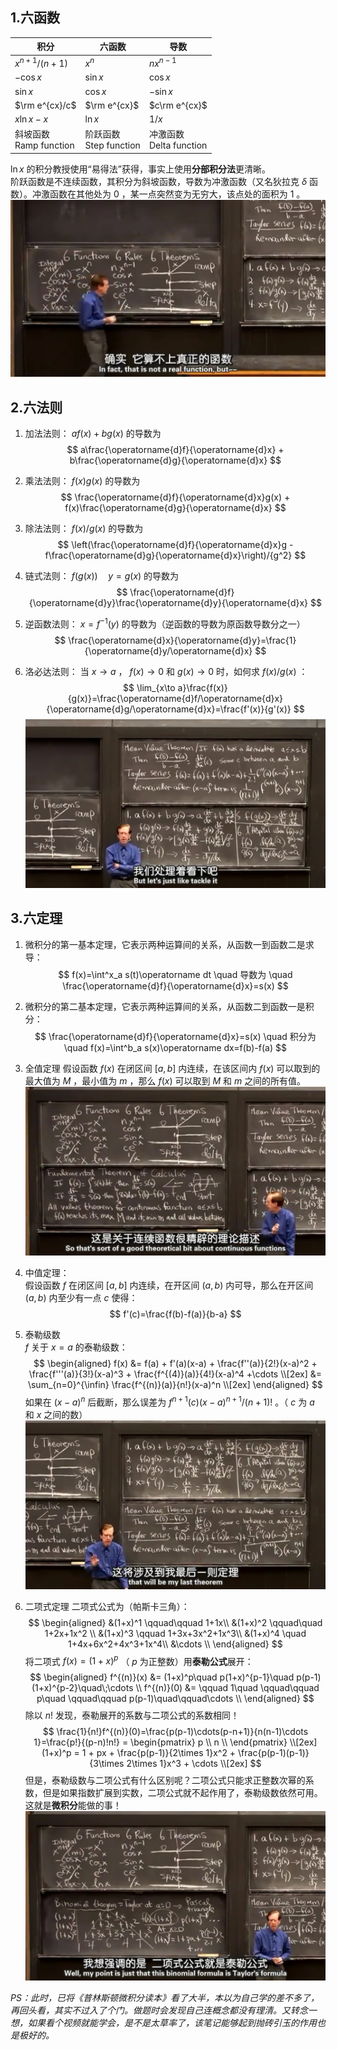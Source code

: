 ## 1.六函数
| 积分 | 六函数 | 导数 |
|------|-------|------|
| $x^{n+1}/(n+1)$ | $x^n$ | $nx^{n-1}$ |
| $-\cos x$ | $\sin x$ | $\cos x$ |
| $\sin x$ | $\cos x$ | $-\sin x$ |
| $\rm e^{cx}/c$ | $\rm e^{cx}$ | $c\rm e^{cx}$ |
| $x\ln x - x$ | $\ln x$ | $1/x$ |
| 斜坡函数<br>Ramp function | 阶跃函数<br>Step function | 冲激函数<br>Delta function |
  
$\ln x$ 的积分教授使用“易得法”获得，事实上使用**分部积分法**更清晰。  
阶跃函数是不连续函数，其积分为斜坡函数，导数为冲激函数（又名狄拉克 $\delta$ 函数）。冲激函数在其他处为 $0$ ，某一点突然变为无穷大，该点处的面积为 $1$ 。  
![](attachments/1六函数.jpg)
  
## 2.六法则
1. 加法法则： $af(x)+bg(x)$ 的导数为
$$
a\frac{\operatorname{d}f}{\operatorname{d}x} + b\frac{\operatorname{d}g}{\operatorname{d}x}
$$
  
2. 乘法法则： $f(x)g(x)$ 的导数为
$$
\frac{\operatorname{d}f}{\operatorname{d}x}g(x) + f(x)\frac{\operatorname{d}g}{\operatorname{d}x}
$$
  
3. 除法法则： $f(x)/g(x)$ 的导数为
$$
\left(\frac{\operatorname{d}f}{\operatorname{d}x}g - f\frac{\operatorname{d}g}{\operatorname{d}x}\right)/{g^2}
$$
  
4. 链式法则： $f(g(x)) \quad y=g(x)$ 的导数为
$$
\frac{\operatorname{d}f}{\operatorname{d}y}\frac{\operatorname{d}y}{\operatorname{d}x}
$$
  
5. 逆函数法则： $x=f^{-1}(y)$ 的导数为（逆函数的导数为原函数导数分之一）
$$
\frac{\operatorname{d}x}{\operatorname{d}y}=\frac{1}{\operatorname{d}y/\operatorname{d}x}
$$
  
6. 洛必达法则： 当 $x\rightarrow a$ ， $f(x)\rightarrow 0$ 和 $g(x)\rightarrow 0$ 时，如何求 $f(x)/g(x)$ ：
$$
\lim_{x\to a}\frac{f(x)}{g(x)}=\frac{\operatorname{d}f/\operatorname{d}x}{\operatorname{d}g/\operatorname{d}x}=\frac{f'(x)}{g'(x)}
$$
![](attachments/2六法则.jpg)
  
## 3.六定理
1. 微积分的第一基本定理，它表示两种运算间的关系，从函数一到函数二是求导：  
$$
f(x)=\int^x_a s(t)\operatorname dt \quad 导数为 \quad \frac{\operatorname{d}f}{\operatorname{d}x}=s(x)
$$
  
2. 微积分的第二基本定理，它表示两种运算间的关系，从函数二到函数一是积分：  
$$
\frac{\operatorname{d}f}{\operatorname{d}x}=s(x) \quad 积分为 \quad f(x)=\int^b_a s(x)\operatorname dx=f(b)-f(a)
$$
  
3. 全值定理
假设函数 $f(x)$ 在闭区间 $[a,b]$ 内连续，在该区间内 $f(x)$ 可以取到的最大值为 $M$ ，最小值为 $m$ ，那么 $f(x)$ 可以取到 $M$ 和 $m$ 之间的所有值。  
![](attachments/3六定理（2）.jpg)
  
4. 中值定理：  
假设函数 $f$ 在闭区间 $[a,b]$ 内连续，在开区间 $(a,b)$ 内可导，那么在开区间 $(a,b)$ 内至少有一点 $c$ 使得：  
$$
f'(c)=\frac{f(b)-f(a)}{b-a}
$$
  
5. 泰勒级数  
$f$ 关于 $x=a$ 的泰勒级数：  
$$
\begin{aligned}
f(x) &= f(a) + f'(a)(x-a) + \frac{f''(a)}{2!}(x-a)^2 + \frac{f'''(a)}{3!}(x-a)^3 + \frac{f^{(4)}(a)}{4!}(x-a)^4 +\cdots \\[2ex]
&= \sum_{n=0}^{\infin} \frac{f^{(n)}(a)}{n!}(x-a)^n \\[2ex]
\end{aligned}
$$
如果在 $(x-a)^n$ 后截断，那么误差为 $f^{n+1}(c)(x-a)^{n+1}/(n+1)!$ 。（ $c$ 为 $a$ 和 $x$ 之间的数）  
![](attachments/3六定理（3）.jpg)
  
6. 二项式定理
二项式公式为（帕斯卡三角）：
$$
\begin{aligned}
&(1+x)^1 \qquad\qquad 1+1x\\
&(1+x)^2 \qquad\quad 1+2x+1x^2 \\
&(1+x)^3 \qquad 1+3x+3x^2+1x^3\\
&(1+x)^4 \quad 1+4x+6x^2+4x^3+1x^4\\
&\cdots \\
\end{aligned}
$$
将二项式 $f(x)=(1+x)^p$ （ $p$ 为正整数）用**泰勒公式**展开：  
$$
\begin{aligned}
f^{(n)}(x) &= (1+x)^p\quad p(1+x)^{p-1}\quad p(p-1)(1+x)^{p-2}\quad\;\cdots \\
f^{(n)}(0) &= \qquad 1\quad \qquad\qquad p\quad \qquad\qquad p(p-1)\quad\qquad\cdots \\
\end{aligned}
$$
除以 $n!$ 发现，泰勒展开的系数与二项公式的系数相同！
$$
\frac{1}{n!}f^{(n)}(0)=\frac{p(p-1)\cdots(p-n+1)}{n(n-1)\cdots 1}=\frac{p!}{(p-n)!n!} = \begin{pmatrix}
    p \\
    n \\
\end{pmatrix} \\[2ex]
(1+x)^p = 1 + px + \frac{p(p-1)}{2\times 1}x^2 + \frac{p(p-1)(p-1)}{3\times 2\times 1}x^3 + \cdots \\[2ex]
$$
但是，泰勒级数与二项公式有什么区别呢？二项公式只能求正整数次幂的系数，但是如果指数扩展到实数，二项公式就不起作用了，泰勒级数依然可用。这就是**微积分**能做的事！  
![](attachments/3六定理（5）.jpg)
  
*PS：此时，已将《普林斯顿微积分读本》看了大半，本以为自己学的差不多了，再回头看，其实不过入了个门。做题时会发现自己连概念都没有理清。又转念一想，如果看个视频就能学会，是不是太草率了，该笔记能够起到抛砖引玉的作用也是极好的。*  